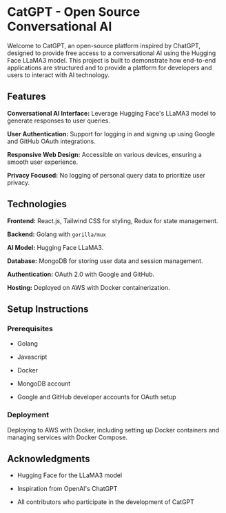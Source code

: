# CatGPT - Open Source Conversational AI

Welcome to CatGPT, an open-source platform inspired by ChatGPT, designed to provide free access to a conversational AI using the Hugging Face LLaMA3 model. This project is built to demonstrate how end-to-end applications are structured and to provide a platform for developers and users to interact with AI technology.

## Features

**Conversational AI Interface:** Leverage Hugging Face's LLaMA3 model to generate responses to user queries.

**User Authentication:** Support for logging in and signing up using Google and GitHub OAuth integrations.

**Responsive Web Design:** Accessible on various devices, ensuring a smooth user experience.

**Privacy Focused:** No logging of personal query data to prioritize user privacy.

## Technologies

**Frontend:** React.js, Tailwind CSS for styling, Redux for state management.

**Backend:** Golang with `gorilla/mux`

**AI Model:** Hugging Face LLaMA3.

**Database:** MongoDB for storing user data and session management.

**Authentication:** OAuth 2.0 with Google and GitHub.

**Hosting:** Deployed on AWS with Docker containerization.

## Setup Instructions

### Prerequisites

- Golang

- Javascript

- Docker

- MongoDB account

- Google and GitHub developer accounts for OAuth setup

### Deployment

Deploying to AWS with Docker, including setting up Docker containers and managing services with Docker Compose.

## Acknowledgments

- Hugging Face for the LLaMA3 model

- Inspiration from OpenAI's ChatGPT

- All contributors who participate in the development of CatGPT

